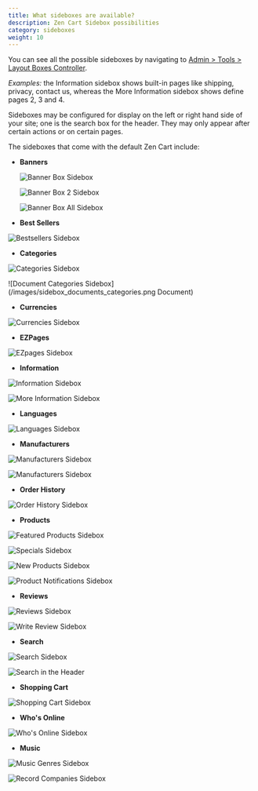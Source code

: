 ```yaml
---
title: What sideboxes are available? 
description: Zen Cart Sidebox possibilities
category: sideboxes
weight: 10
---
```


You can see all the possible sideboxes by navigating to [Admin > Tools > Layout Boxes Controller](/user/admin_pages/tools/layout_boxes_controller/). 

*Examples:* the Information sidebox shows built-in pages like shipping, privacy, contact us, whereas the More Information sidebox shows define pages 2, 3 and 4.

Sideboxes may be configured for display on the left or right hand side of your site; one is the search box for the header. They may only appear after certain actions or on certain pages.

The sideboxes that come with the default Zen Cart include:

* **Banners**


    
    ![Banner Box Sidebox](/images/sidebox_banner_box.png)

    
    ![Banner Box 2 Sidebox](/images/sidebox_banner_box2.png)

    
    ![Banner Box All Sidebox](/images/sidebox_banner_box_all.png)

* **Best Sellers**

![Bestsellers Sidebox](/images/sidebox_bestsellers.png)

* **Categories**

![Categories Sidebox](/images/sidebox_categories.png)
   
![Document Categories Sidebox](/images/sidebox_documents_categories.png Document)

* **Currencies**

![Currencies Sidebox](/images/sidebox_currencies.png)

* **EZPages** 

![EZpages Sidebox](/images/sidebox_ezpages.png)

* **Information** 

![Information Sidebox](/images/sidebox_information.png)

![More Information Sidebox](/images/sidebox_more_information.png)

* **Languages**

![Languages Sidebox](/images/sidebox_languages.png)

* **Manufacturers**

![Manufacturers Sidebox](/images/sidebox_manufacturers.png)

![Manufacturers Sidebox](/images/sidebox_manufacturers_info.png)

* **Order History**

![Order History Sidebox](/images/sidebox_order_history.png)

* **Products**

![Featured Products Sidebox](/images/sidebox_featured.png)

![Specials Sidebox](/images/sidebox_specials.png)

![New Products Sidebox](/images/sidebox_new_products.png)

![Product Notifications Sidebox](/images/sidebox_product_notifications.png)

* **Reviews**

![Reviews Sidebox](/images/sidebox_reviews.png)

![Write Review Sidebox](/images/sidebox_write_review.png)

* **Search**<br>

![Search Sidebox](/images/sidebox_search.png)
	
![Search in the Header](/images/sidebox_search_header.png)
	
* **Shopping Cart**

![Shopping Cart Sidebox](/images/sidebox_shopping_cart.png)
	
* **Who's Online**

![Who's Online Sidebox](/images/sidebox_whos_online.png)
	
* **Music**

![Music Genres Sidebox](/images/sidebox_music_genres.png)

![Record Companies Sidebox](/images/sidebox_record_companies.png)

